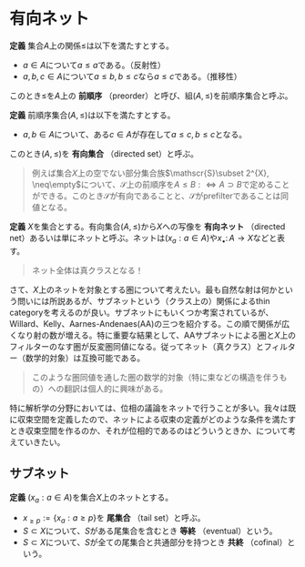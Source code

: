 
# 有向ネット

__定義__ 集合$A$上の関係$\le$は以下を満たすとする。

- $a\in A$について$a\le a$である。（反射性）
- $a, b, c\in A$について$a\le b, b\le c$なら$a\le c$である。（推移性）

このとき$\le$を$A$上の **前順序** （preorder）と呼び、組$(A, \le)$を前順序集合と呼ぶ。

__定義__ 前順序集合$(A, \le)$は以下を満たすとする。

- $a, b\in A$について、ある$c\in A$が存在して$a\le c, b\le c$となる。

このとき$(A, \le)$を **有向集合** （directed set）と呼ぶ。

> 例えば集合$X$上の空でない部分集合族$\mathscr{S}\subset 2^{X}, \neq\empty$について、$\mathscr{S}$上の前順序を$A\le B:\Leftrightarrow A\supset B$で定めることができる。このとき$\mathscr{S}$が有向であることと、$\mathscr{S}$がprefilterであることは同値となる。

__定義__ $X$を集合とする。有向集合$(A, \le)$から$X$への写像を **有向ネット** （directed net）あるいは単にネットと呼ぶ。ネットは$(x_{a}: a\in A)$や$x_{\bullet}\colon A\rightarrow X$などと表す。

> ネット全体は真クラスとなる！

さて、$X$上のネットを対象とする圏について考えたい。最も自然な射は何かという問いには所説あるが、サブネットという（クラス上の）関係によるthin categoryを考えるのが良い。サブネットにもいくつか考案されているが、Willard、Kelly、Aarnes-Andenaes(AA)の三つを紹介する。この順で関係が広くなり射の数が増える。特に重要な結果として、AAサブネットによる圏と$X$上のフィルターのなす圏が反変圏同値になる。従ってネット（真クラス）とフィルター（数学的対象）は互換可能である。

> このような圏同値を通した圏の数学的対象（特に束などの構造を伴うもの）への翻訳は個人的に興味がある。

特に解析学の分野においては、位相の議論をネットで行うことが多い。我々は既に収束空間を定義したので、ネットによる収束の定義がどのような条件を満たすとき収束空間を作るのか、それが位相的であるのはどういうときか、について考えていきたい。



## サブネット

__定義__ $(x_{a}: a\in A)$を集合$X$上のネットとする。

- $x_{\ge p}:=\lbrace x_{a} : a\ge p \rbrace$を **尾集合** （tail set）と呼ぶ。
- $S\subset X$について、$S$がある尾集合を含むとき **等終** （eventual）という。
- $S\subset X$について、$S$が全ての尾集合と共通部分を持つとき **共終** （cofinal）という。
